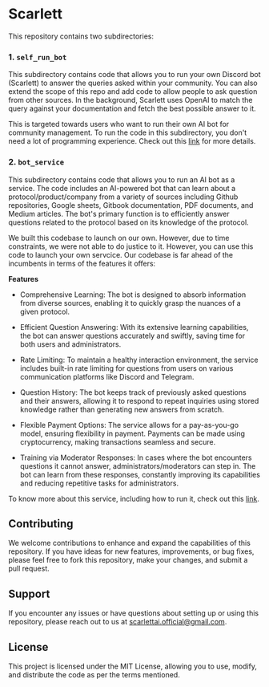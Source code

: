 # Scarlett

This repository contains two subdirectories:

### 1. `self_run_bot`
This subdirectory contains code that allows you to run your own Discord bot (Scarlett) to answer the queries asked within your community. You can also extend the scope of this repo and add code to allow people to ask question from other sources. In the background, Scarlett uses OpenAI to match the query against your documentation and fetch the best possible answer to it.

This is targeted towards users who want to run their own AI bot for community management. To run the code in this subdirectory, you don't need a lot of programming experience. Check out this [link](./self_run_bot/README.md) for more details.


### 2. `bot_service`
This subdirectory contains code that allows you to run an AI bot as a service. The code includes an AI-powered bot that can learn about a protocol/product/company from a variety of sources including Github repositories, Google sheets, Gitbook documentation, PDF documents, and Medium articles. The bot's primary function is to efficiently answer questions related to the protocol based on its knowledge of the protocol. 

We built this codebase to launch on our own. However, due to time constraints, we were not able to do justice to it. However, you can use this code to launch your own servcice. Our codebase is far ahead of the incumbents in terms of the features it offers: 

**Features**

- Comprehensive Learning: The bot is designed to absorb information from diverse sources, enabling it to quickly grasp the nuances of a given protocol.

- Efficient Question Answering: With its extensive learning capabilities, the bot can answer questions accurately and swiftly, saving time for both users and administrators.

- Rate Limiting: To maintain a healthy interaction environment, the service includes built-in rate limiting for questions from users on various communication platforms like Discord and Telegram.

- Question History: The bot keeps track of previously asked questions and their answers, allowing it to respond to repeat inquiries using stored knowledge rather than generating new answers from scratch.

- Flexible Payment Options: The service allows for a pay-as-you-go model, ensuring flexibility in payment. Payments can be made using cryptocurrency, making transactions seamless and secure.

- Training via Moderator Responses: In cases where the bot encounters questions it cannot answer, administrators/moderators can step in. The bot can learn from these responses, constantly improving its capabilities and reducing repetitive tasks for administrators.


To know more about this service, including how to run it, check out this [link](./bot_service/README.md).


## Contributing
We welcome contributions to enhance and expand the capabilities of this repository. If you have ideas for new features, improvements, or bug fixes, please feel free to fork this repository, make your changes, and submit a pull request.

## Support
If you encounter any issues or have questions about setting up or using this repository, please reach out to us at [scarlettai.official@gmail.com](mailto:scarlettai.official@gmail.com).

## License
This project is licensed under the MIT License, allowing you to use, modify, and distribute the code as per the terms mentioned.




